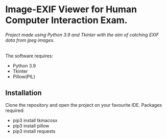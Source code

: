 # Image-EXIF Viewer for Human Computer Interaction Exam. 
###### Project made using Python 3.9 and Tkinter with the aim of *catching EXIF data* from jpeg images. 

The software requires:
- Python 3.9
- Tkinter
- Pillow(PIL)


## Installation 

Clone the repository and open the project on your favourite IDE. Packages required:

- pip3 install tkmacosx
- pip3 install pillow
- pip3 install requests
